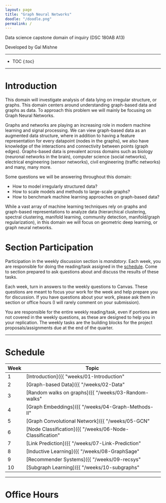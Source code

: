 ```yaml
---
layout: page
title: "Graph Neural Networks"
doodle: "/doodle.png"
permalink: /
---
```


Data science capstone domain of inquiry (DSC 180AB A13)

Developed by Gal Mishne

---
* TOC
{:toc}

---

# Introduction

This domain will investigate analysis of data lying on irregular structure, or graphs. This domain centers around understanding graph-based data and graphs as data. To approach this problem we will mainly be focusing on Graph Neural Networks.

Graphs and networks are playing an increasing role in modern machine learning and signal processing. We can view graph-based data as an augmented data structure, where in addition to having a feature representation for every datapoint (nodes in the graphs), we also have knowledge of the interactions and connectivity between points (graph edges). Graphs-based data is prevalent across domains such as biology (neuronal networks in the brain), computer science (social networks), electrical engineering (sensor networks), civil engineering (traffic networks) and many, many more.

Some questions we will be answering throughout this domain:
- How to model irregularly structured data?
- How to scale models and methods to large-scale graphs?
- How to benchmark machine learning approaches on graph-based data?

While a vast array of machine learning techniques rely on graphs and graph-based representations to analyze data (hierarchical clustering, spectral clustering, manifold learning, community detection, manifold/graph regularization), in this domain we will focus on geometric deep learning, or graph neural networks.


# Section Participation

Participation in the weekly discussion section is *mandatory*. Each
week, you are responsible for doing the reading/task assigned in the
[schedule](#schedule). Come to section prepared to ask questions about
and discuss the results of these tasks.

Each week, turn in answers to the weekly questions to Canvas. These
questions are meant to focus your work for the week and help prepare
you for discussion. If you have questions about your work, please ask
them in section or office hours (I will rarely comment on your
submission).

You are responsible for the entire weekly reading/task, even if
portions are not covered in the weekly questions, as these are designed to help you in your replication. The weekly tasks are the building blocks for the project proposals/assignments due at the
end of the quarter.

---

# Schedule

|Week|Topic|
|--|--|
|1|[Introduction]({{ "weeks/01-Introduction" | absolute_url }})|
|2|[Graph-based Data]({{ "/weeks/02-Data" | absolute_url }})|
|3|[Random walks on graphs]({{ "/weeks/03-Random-walks" | absolute_url }})|
|4|[Graph Embeddings]({{ "/weeks/04-Graph-Methods-II" | absolute_url }})|
|5|[Graph Convolutional Network]({{ "/weeks/05-GCN" | absolute_url }})|
|6|[Node Classification]({{ "/weeks/06-Node-Classification" | absolute_url }})|
|7|[Link Prediction]({{ "/weeks/07-Link-Prediction" | absolute_url }})|
|8|[Inductive Learning]({{ "/weeks/08-GraphSage" | absolute_url }})|
|9|[Recommender Systems]({{ "/weeks/09-recsys" | absolute_url }})|
|10|[Subgraph Learning]({{ "/weeks/10-subgraphs" | absolute_url }})|

---

# Office Hours





